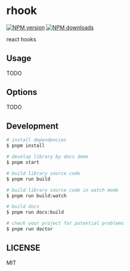 # rhook

[![NPM version](https://img.shields.io/npm/v/rhook.svg?style=flat)](https://npmjs.org/package/rhook)
[![NPM downloads](http://img.shields.io/npm/dm/rhook.svg?style=flat)](https://npmjs.org/package/rhook)

react hooks

## Usage

TODO

## Options

TODO

## Development

```bash
# install dependencies
$ pnpm install

# develop library by docs demo
$ pnpm start

# build library source code
$ pnpm run build

# build library source code in watch mode
$ pnpm run build:watch

# build docs
$ pnpm run docs:build

# check your project for potential problems
$ pnpm run doctor
```

## LICENSE

MIT
